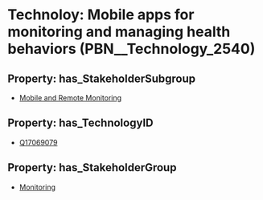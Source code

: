 # Technoloy: __Mobile apps for monitoring and managing health behaviors__ (PBN__Technology_2540)

## Property: has_StakeholderSubgroup

* [Mobile and Remote Monitoring](PBN__TechSubgroup_107)

## Property: has_TechnologyID

* [Q17069079](Q17069079)

## Property: has_StakeholderGroup

* [Monitoring](PBN__TechGroup_8)

